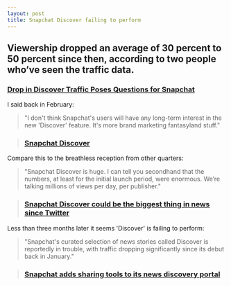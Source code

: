 ```yaml
---
layout: post
title: Snapchat Discover failing to perform
---
```


## Viewership dropped an average of 30 percent to 50 percent since then, according to two people who’ve seen the traffic data.

### [Drop in Discover Traffic Poses Questions for Snapchat](https://www.theinformation.com/Publishers-Mulling-Snapchat-Strategy-As-Discover-Traffic-Drops)

I said back in February:

> "I don't think Snapchat's users will have any long-term interest in the new 'Discover' feature. It's more brand marketing fantasyland stuff."

> ### [Snapchat Discover](http://markhigginson.co.uk/2015/02/16/snapchat-discover/)

Compare this to the breathless reception from other quarters:

> "Snapchat Discover is huge. I can tell you secondhand that the numbers, at least for the initial launch period, were enormous. We’re talking millions of views per day, per publisher."

> ### [Snapchat Discover could be the biggest thing in news since Twitter](http://fusion.net/story/47528/snapchat-discover-could-be-the-biggest-thing-in-news-since-twitter/)

Less than three months later it seems 'Discover' is failing to perform:

> "Snapchat's curated selection of news stories called Discover is reportedly in trouble, with traffic dropping significantly since its debut back in January."

> ### [Snapchat adds sharing tools to its news discovery portal](http://www.engadget.com/2015/05/06/shapchat-share-discover-news/)